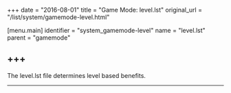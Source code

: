 +++
date = "2016-08-01"
title = "Game Mode: level.lst"
original_url = "/list/system/gamemode-level.html"

[menu.main]
    identifier = "system_gamemode-level"
    name = "level.lst"
    parent = "gamemode"
    
+++
------------------------------------------------------------------------

The level.lst file determines level based benefits.

------------------------------------------------------------------------

